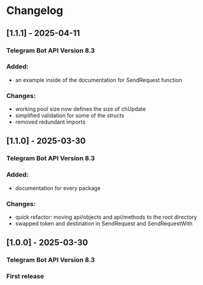 # Changelog

## [1.1.1] - 2025-04-11
### Telegram Bot API Version 8.3
### Added:
- an example inside of the documentation for SendRequest function
### Changes:
- working pool size now defines the size of chUpdate
- simplified validation for some of the structs
- removed redundant imports

## [1.1.0] - 2025-03-30
### Telegram Bot API Version 8.3
### Added:
- documentation for every package
### Changes:
- quick refactor: moving api/objects and api/methods to the root directory
- swapped token and destination in SendRequest and SendRequestWith

## [1.0.0] - 2025-03-30
### Telegram Bot API Version 8.3
### First release